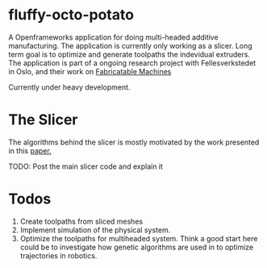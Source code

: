 # fluffy-octo-potato
A Openframeworks application for doing multi-headed additive manufacturing. The application is currently only working as a slicer. Long term goal is to optimize and generate toolpaths the indevidual extruders. The application is part of a ongoing research project with Fellesverkstedet in Oslo, and their work on [Fabricatable Machines](https://github.com/fellesverkstedet/fabricatable-machines)

Currently under heavy development.

# The Slicer

The algorithms behind the slicer is mostly motivated by the work presented in this [paper.](http://www.dainf.ct.utfpr.edu.br/%7Emurilo/public/CAD-slicing.pdf)

TODO: Post the main slicer code and explain it

# Todos

1. Create toolpaths from sliced meshes
2. Implement simulation of the physical system.
3. Optimize the toolpaths for multiheaded system. Think a good start here could be to investigate how genetic algorithms are used in to optimize trajectories in robotics.
